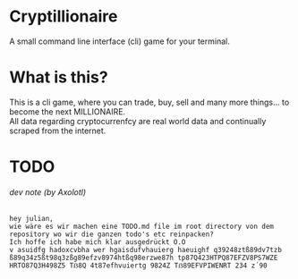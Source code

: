 # Cryptillionaire
A small command line interface (cli) game for your terminal.

# What is this?
This is a cli game, where you can trade, buy, sell and many more things... to become the next MILLIONAIRE.  
All data regarding cryptocurrenfcy are real world data and continually scraped from the internet.

# TODO
###### dev note  (by Axolotl)
```
hey julian,
wie wäre es wir machen eine TODO.md file im root directory von dem repository wo wir die ganzen todo's etc reinpacken?
Ich hoffe ich habe mich klar ausgedrückt O.O
v asuidfg hadoxcvbha wer hgaisdufvhauierg haeuighf q39248ztß89dv7tzb ß89q34z5ßt98q3zßg89efzv8974htßq98erzwe87h tp87Q423HTPQ87EFZV8PS7WZE HRTO87Q3H498Z5 Tẞ8Q 4t87efhvuiertg 9824Z Tẞ89EFVPIWENRT 234 z´90
```